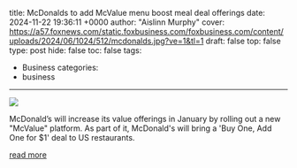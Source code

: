 title: McDonalds to add McValue menu boost meal deal offerings
date: 2024-11-22 19:36:11 +0000
author: "Aislinn Murphy"
cover: https://a57.foxnews.com/static.foxbusiness.com/foxbusiness.com/content/uploads/2024/06/1024/512/mcdonalds.jpg?ve=1&tl=1
draft: false
top: false
type: post
hide: false
toc: false
tags:
  - Business
categories:
  - business
---

![](https://a57.foxnews.com/static.foxbusiness.com/foxbusiness.com/content/uploads/2024/06/1024/512/mcdonalds.jpg?ve=1&tl=1)

McDonald’s will increase its value offerings in January by rolling out a new "McValue" platform. As part of it, McDonald's will bring a 'Buy One, Add One for $1' deal to US restaurants.

[read more](https://www.foxbusiness.com/lifestyle/mcdonalds-add-mcvalue-menu-boost-meal-deal-offerings)
